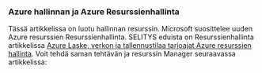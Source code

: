 ### <a name="azure-service-management-and-azure-resource-manager"></a>Azure hallinnan ja Azure Resurssienhallinta
 
Tässä artikkelissa on luotu hallinnan resurssin. Microsoft suosittelee uuden Azure resurssien Resurssienhallinta. SELITYS eduista on Resurssienhallinta artikkelissa [Azure Laske, verkon ja tallennustilaa tarjoajat Azure resurssien hallinta](../articles/virtual-machines/virtual-machines-windows-compare-deployment-models.md). Voit tehdä saman tehtävän ja resurssin Manager seuraavassa artikkelissa:
